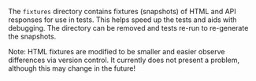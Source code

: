 The `fixtures` directory contains fixtures (snapshots) of HTML and API responses
for use in tests. This helps speed up the tests and aids with debugging. The
directory can be removed and tests re-run to re-generate the snapshots.

Note: HTML fixtures are modified to be smaller and easier observe differences
via version control. It currently does not present a problem, although this may
change in the future!
